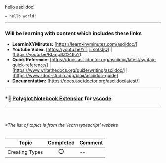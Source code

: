 hello asciidoc!

```asciidoc
= hello world!
```

---

### Will be learning with content which includes these links

- **LearnInXYMinutes:** [<https://learnxinyminutes.com/asciidoc/>]
- **Youtube Video:** [<https://youtu.be/VTjLTso0JjQ>] | [<https://youtu.be/KbmpBZO4EoY>]
- **Quick Reference:** [<https://docs.asciidoctor.org/asciidoc/latest/syntax-quick-reference/>] | [<https://www.writethedocs.org/guide/writing/asciidoc/>] | [<https://www.adoc-studio.app/blog/asciidoc-guide>]
- **Documentation:** [<https://docs.asciidoctor.org/asciidoc/latest/>]

---

### *📓 [Polyglot Notebook Extension](https://marketplace.visualstudio.com/items?itemName=ms-dotnettools.dotnet-interactive-vscode) for [vscode](https://code.visualstudio.com/)

---

<br/>

###### *The list of topics is from the 'learn typescript' website

|Topic | Completed | Comment|
|---|:---:|---|
|Creating Types|⭕ |--|

